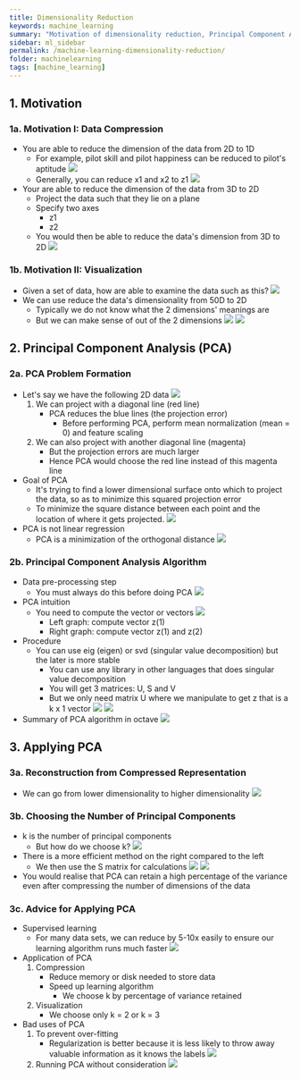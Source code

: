 ```yaml
---
title: Dimensionality Reduction
keywords: machine_learning
summary: "Motivation of dimensionality reduction, Principal Component Analysis (PCA), and applying PCA."
sidebar: ml_sidebar
permalink: /machine-learning-dimensionality-reduction/
folder: machinelearning
tags: [machine_learning]
---
```


## 1. Motivation

### 1a. Motivation I: Data Compression
- You are able to reduce the dimension of the data from 2D to 1D
    - For example, pilot skill and pilot happiness can be reduced to pilot's aptitude
    ![](https://raw.githubusercontent.com/ritchieng/machine-learning-stanford/master/w8_unsupervised_learning/unsupervisedlearning14.png)
    - Generally, you can reduce x1 and x2 to z1
    ![](https://raw.githubusercontent.com/ritchieng/machine-learning-stanford/master/w8_unsupervised_learning/unsupervisedlearning15.png)
- Your are able to reduce the dimension of the data from 3D to 2D
    - Project the data such that they lie on a plane
    - Specify two axes
        - z1
        - z2
    - You would then be able to reduce the data's dimension from 3D to 2D
    ![](https://raw.githubusercontent.com/ritchieng/machine-learning-stanford/master/w8_unsupervised_learning/unsupervisedlearning16.png)

### 1b. Motivation II: Visualization
- Given a set of data, how are able to examine the data such as this?
![](https://raw.githubusercontent.com/ritchieng/machine-learning-stanford/master/w8_unsupervised_learning/unsupervisedlearning17.png)
- We can use reduce the data's dimensionality from 50D to 2D 
    - Typically we do not know what the 2 dimensions' meanings are
    - But we can make sense of out of the 2 dimensions
![](https://raw.githubusercontent.com/ritchieng/machine-learning-stanford/master/w8_unsupervised_learning/unsupervisedlearning18.png)
![](https://raw.githubusercontent.com/ritchieng/machine-learning-stanford/master/w8_unsupervised_learning/unsupervisedlearning19.png)

## 2. Principal Component Analysis (PCA)

### 2a. PCA Problem Formation
- Let's say we have the following 2D data
![](https://raw.githubusercontent.com/ritchieng/machine-learning-stanford/master/w8_unsupervised_learning/unsupervisedlearning20.png)
    1. We can project with a diagonal line (red line)
        - PCA reduces the blue lines (the projection error)
            - Before performing PCA, perform mean normalization (mean = 0) and feature scaling
    2. We can also project with another diagonal line (magenta)
        - But the projection errors are much larger
        - Hence PCA would choose the red line instead of this magenta line
- Goal of PCA
    - It's trying to find a lower dimensional surface onto which to project the data, so as to minimize this squared projection error
    - To minimize the square distance between each point and the location of where it gets projected. 
    ![](https://raw.githubusercontent.com/ritchieng/machine-learning-stanford/master/w8_unsupervised_learning/unsupervisedlearning21.png)
- PCA is not linear regression
    - PCA is a minimization of the orthogonal distance
    ![](https://raw.githubusercontent.com/ritchieng/machine-learning-stanford/master/w8_unsupervised_learning/unsupervisedlearning22.png)

### 2b. Principal Component Analysis Algorithm
- Data pre-processing step
    - You must always do this before doing PCA
    ![](https://raw.githubusercontent.com/ritchieng/machine-learning-stanford/master/w8_unsupervised_learning/unsupervisedlearning23.png)
- PCA intuition
    - You need to compute the vector or vectors
        ![](https://raw.githubusercontent.com/ritchieng/machine-learning-stanford/master/w8_unsupervised_learning/unsupervisedlearning24.png)
        - Left graph: compute vector z(1)
        - Right graph: compute vector z(1) and z(2)
- Procedure
    - You can use eig (eigen) or svd (singular value decomposition) but the later is more stable
        - You can use any library in other languages that does singular value decomposition
        - You will get 3 matrices: U, S and V
        - But we only need matrix U where we manipulate to get z that is a k x 1 vector
        ![](https://raw.githubusercontent.com/ritchieng/machine-learning-stanford/master/w8_unsupervised_learning/unsupervisedlearning25.png)
        ![](uhttps://raw.githubusercontent.com/ritchieng/machine-learning-stanford/master/w8_unsupervised_learning/nsupervisedlearning26.png)
- Summary of PCA algorithm in octave
![](https://raw.githubusercontent.com/ritchieng/machine-learning-stanford/master/w8_unsupervised_learning/unsupervisedlearning27.png)

## 3. Applying PCA

### 3a. Reconstruction from Compressed Representation
- We can go from lower dimensionality to higher dimensionality
![](https://raw.githubusercontent.com/ritchieng/machine-learning-stanford/master/w8_unsupervised_learning/unsupervisedlearning28.png)

### 3b. Choosing the Number of Principal Components
- k is the number of principal components 
    - But how do we choose k?
    ![](https://raw.githubusercontent.com/ritchieng/machine-learning-stanford/master/w8_unsupervised_learning/unsupervisedlearning29.png)
- There is a more efficient method on the right compared to the left
    - We then use the S matrix for calculations 
    ![](https://raw.githubusercontent.com/ritchieng/machine-learning-stanford/master/w8_unsupervised_learning/unsupervisedlearning30.png)
    ![](https://raw.githubusercontent.com/ritchieng/machine-learning-stanford/master/w8_unsupervised_learning/unsupervisedlearning31.png)
- You would realise that PCA can retain a high percentage of the variance even after compressing the number of dimensions of the data

### 3c. Advice for Applying PCA
- Supervised learning
    - For many data sets, we can reduce by 5-10x easily to ensure our learning algorithm runs much faster
    ![](https://raw.githubusercontent.com/ritchieng/machine-learning-stanford/master/w8_unsupervised_learning/unsupervisedlearning32.png)
- Application of PCA
    1. Compression
        - Reduce memory or disk needed to store data
        - Speed up learning algorithm   
            - We choose k by percentage of variance retained
    2. Visualization
        - We choose only k = 2 or k = 3 
- Bad uses of PCA
    1. To prevent over-fitting
        - Regularization is better because it is less likely to throw away valuable information as it knows the labels
        ![](https://raw.githubusercontent.com/ritchieng/machine-learning-stanford/master/w8_unsupervised_learning/unsupervisedlearning33.png)
    2. Running PCA without consideration
        ![](https://raw.githubusercontent.com/ritchieng/machine-learning-stanford/master/w8_unsupervised_learning/unsupervisedlearning34.png)